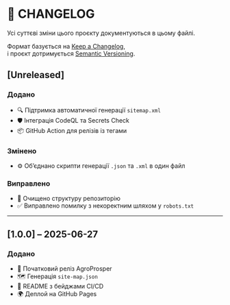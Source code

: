 # 📜 CHANGELOG

Усі суттєві зміни цього проєкту документуються в цьому файлі.

Формат базується на [Keep a Changelog](https://keepachangelog.com/uk/1.0.0/),  
і проєкт дотримується [Semantic Versioning](https://semver.org/lang/uk/).

## [Unreleased]
### Додано
- 🔍 Підтримка автоматичної генерації `sitemap.xml`
- 🛡️ Інтеграція CodeQL та Secrets Check
- 📦 GitHub Action для релізів із тегами

### Змінено
- ⚙️ Обʼєднано скрипти генерації `.json` та `.xml` в один файл

### Виправлено
- 🧹 Очищено структуру репозиторію
- ✅ Виправлено помилку з некоректним шляхом у `robots.txt`

---

## [1.0.0] – 2025-06-27
### Додано
- 🌱 Початковий реліз AgroProsper
- 🗺️ Генерація `site-map.json`
- 📄 README з бейджами CI/CD
- 🌍 Деплой на GitHub Pages
